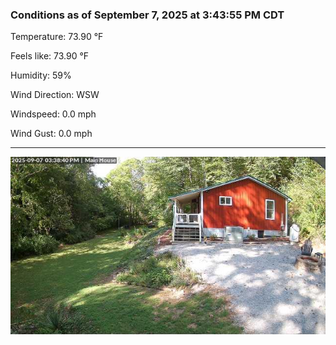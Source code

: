 ### Conditions as of September 7, 2025 at 3:43:55 PM CDT 

Temperature: 73.90 &deg;F

Feels like: 73.90 &deg;F

Humidity: 59%

Wind Direction: WSW

Windspeed: 0.0 mph

Wind Gust: 0.0 mph

---

<img src="./images/latest.jpeg"/>


